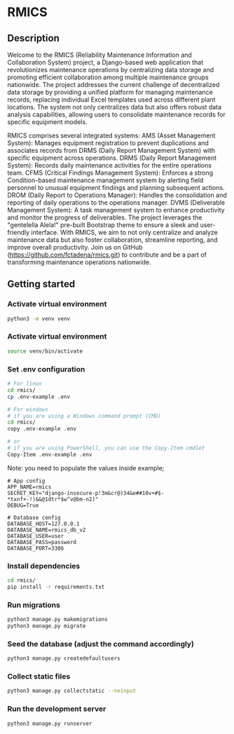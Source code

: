 # RMICS

## Description
Welcome to the RMICS (Reliability Maintenance Information and Collaboration System) project, a Django-based web application that revolutionizes maintenance operations by centralizing data storage and promoting efficient collaboration among multiple maintenance groups nationwide. The project addresses the current challenge of decentralized data storage by providing a unified platform for managing maintenance records, replacing individual Excel templates used across different plant locations. The system not only centralizes data but also offers robust data analysis capabilities, allowing users to consolidate maintenance records for specific equipment models.

RMICS comprises several integrated systems:
AMS (Asset Management System): Manages equipment registration to prevent duplications and associates records from DRMS (Daily Report Management System) with specific equipment across operations.
DRMS (Daily Report Management System): Records daily maintenance activities for the entire operations team.
CFMS (Critical Findings Management System): Enforces a strong Condition-based maintenance management system by alerting field personnel to unusual equipment findings and planning subsequent actions.
DROM (Daily Report to Operations Manager): Handles the consolidation and reporting of daily operations to the operations manager.
DVMS (Deliverable Management System): A task management system to enhance productivity and monitor the progress of deliverables.
The project leverages the "gentelella Alela!" pre-built Bootstrap theme to ensure a sleek and user-friendly interface. With RMICS, we aim to not only centralize and analyze maintenance data but also foster collaboration, streamline reporting, and improve overall productivity. Join us on GitHub (https://github.com/fctadena/rmics.git) to contribute and be a part of transforming maintenance operations nationwide.

## Getting started
### Activate virtual environment
```bash
python3 -m venv venv
```

### Activate virtual environment
```bash
source venv/bin/activate
```

### Set .env configuration
```bash
# For linux
cd rmics/
cp .env-example .env
```

```bash
# For windows
# if you are using a Windows command prompt (CMD)
cd rmics/
copy .env-example .env

# or
# if you are using PowerShell, you can use the Copy-Item cmdlet
Copy-Item .env-example .env
```
Note: you need to populate the values inside example;
```
# App config
APP_NAME=rmics
SECRET_KEY="django-insecure-p!3m&cr@)34&e##10v+#$-*txnf+-!)&&@1dtr*$w^v@bm-n2)"
DEBUG=True

# Database config
DATABASE_HOST=127.0.0.1
DATABASE_NAME=rmics_db_v2
DATABASE_USER=user
DATABASE_PASS=password
DATABASE_PORT=3306
```

### Install dependencies
```bash
cd rmics/
pip install -r requirements.txt
```

### Run migrations
```bash
python3 manage.py makemigrations
python3 manage.py migrate
```

### Seed the database (adjust the command accordingly)
```bash
python3 manage.py createdefaultusers
```

### Collect static files
```bash
python3 manage.py collectstatic --noinput
```

### Run the development server
```bash
python3 manage.py runserver
```
